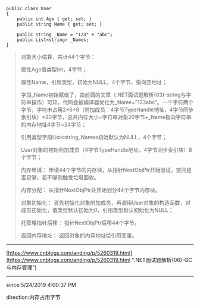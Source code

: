 	public class User
	{
	    public int Age { get; set; }
	    public string Name { get; set; }
	
	    public string _Name = "123" + "abc";
	    public List<string> _Names;
	}


> 对象大小估算，共计44个字节：
> 
> 属性Age值类型Int，4字节；
> 
> 属性Name，引用类型，初始为NULL，4个字节，指向空地址；
> 
> 字段_Name初始赋值了，由前面的文章（.NET面试题解析(03)-string与字符串操作）可知，代码会被编译器优化为_Name=”123abc”。一个字符两个字节，字符串占用2×6+8（附加成员：4字节TypeHandle地址，4字节同步索引块）=20字节，总共内存大小=字符串对象20字节+_Name指向字符串的内存地址4字节=24字节；
> 
> 引用类型字段List<string_Names初始默认为NULL，4个字节；
> 
> User对象的初始附加成员（4字节TypeHandle地址，4字节同步索引块）8个字节；
> 
> 内存申请： 申请44个字节的内存块，从指针NextObjPtr开始验证，空间是否足够，若不够则触发垃圾回收。
> 
> 内存分配： 从指针NextObjPtr处开始划分44个字节内存块。
> 
> 对象初始化： 首先初始化对象附加成员，再调用User对象的构造函数，对成员初始化，值类型默认初始为0，引用类型默认初始化为NULL；
> 
> 托管堆指针后移： 指针NextObjPtr后移44个字节。
> 
> 返回内存地址： 返回对象的内存地址给引用变量。


----------

[https://www.cnblogs.com/anding/p/5260319.html](https://www.cnblogs.com/anding/p/5260319.html ".NET面试题解析(06)-GC与内存管理")

----------
since:5/24/2019 4:00:37 PM 

direction:内存占用字节